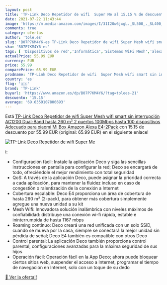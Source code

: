 ```yaml
---
layout: post
title: 'TP-Link Deco Repetidor de wifi  Super Me al 15.15 % de descuento'
date: 2021-07-22 11:43:44
image: 'https://m.media-amazon.com/images/I/31I20w6jxgL._SL500_._SL400_.jpg'
comments: true
category: ofertas
author: 'tole.es'
slug: 'B07P7KM4Y6-es TP-Link Deco Repetidor de wifi Super Mesh wifi smart sin...'
sku: 'B07P7KM4Y6-es'
tags: [ 'Dispositivos de red','Informática','Sistemas WiFi Mesh','alexa','tp-link', ]
actualPrice: 55.99 EUR
currency: EUR
price: 55.99
comparePrice: 65.99 EUR
prodname: 'TP-Link Deco Repetidor de wifi  Super Mesh wifi smart sin interrupción AC1200 Dual-Band hasta 260 m²  2 puertos 100Mbps  hasta 100 dispositivos  Adecuado para xiaomi Mi Box  Amazon Alexa  E4-2Pack '
country: 'es'
flag: '🇪🇸'
brand: 'TP-Link'
buyurl: 'https://www.amazon.es/dp/B07P7KM4Y6/?tag=tolees-21'
descuento: '15.15'
average: '69.6359107806693'
---
```


Está [TP-Link Deco Repetidor de wifi  Super Mesh wifi smart sin interrupción AC1200 Dual-Band hasta 260 m²  2 puertos 100Mbps  hasta 100 dispositivos  Adecuado para xiaomi Mi Box  Amazon Alexa  E4-2Pack ](https://www.amazon.es/dp/B07P7KM4Y6/?tag=tolees-21) con 15.15 de descuento por 55.99 EUR (original: 65.99 EUR) en el siguiente enlace!

[![TP-Link Deco Repetidor de wifi  Super Me](https://m.media-amazon.com/images/I/31I20w6jxgL._SL500_._SL400_.jpg)](https://www.amazon.es/dp/B07P7KM4Y6/?tag=tolees-21)

ℹ️:

- Configuración fácil: Instale la aplicación Deco y siga las sencillas instrucciones en pantalla para configurar la red; Deco se encargará de todo, ofreciéndole el mejor rendimiento con total seguridad
- QoS: A través de la aplicación Deco, puede asignar la prioridad correcta a cada aplicación, para mantener la fluidez incluso en caso de congestión o ralentización de la conexión a Internet
- Cobertura escalable: Deco E4 proporciona un área de cobertura de hasta 260 m² (2-pack), para obtener más cobertura simplemente agregue una nueva unidad a su kit
- Mesh Wifi: Innovadora solución inalámbrica con niveles máximos de confiabilidad: distribuye una conexión wi-fi rápida, estable e ininterrumpida de hasta 1167 mbps
- Roaming continuo: Deco creará una red unificada con un solo SSID, cuando se mueva por la casa, siempre se conectará la mejor unidad sin pérdida de señal; Deco E4 también es compatible con otros Deco
- Control parental: La aplicación Deco también proporciona control parental, configuraciones avanzadas para la máxima seguridad de sus hijos
- Operación fácil: Operación fácil en la App Deco; ahora puede bloquear ciertos sitios web, suspender el acceso a Internet, programar el tiempo de navegación en Internet, solo con un toque de su dedo

[🛒 Ver la oferta!!](https://www.amazon.es/dp/B07P7KM4Y6/?tag=tolees-21)
